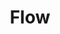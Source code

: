 ---
blog: https://flow.io/blog
facebook: https://facebook.com/flowcommerceinc
linkedin: https://linkedin.com/company/flow.io
logohandle: flowio
sort: flow
title: Flow
twitter: https://x.com/flowcommerce
website: https://www.flow.io/
---